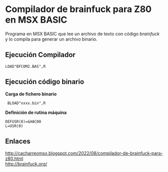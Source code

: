 # Compilador de brainfuck para Z80 en MSX BASIC

Programa en MSX BASIC que lee un archivo de texto con código *brainfuck* y lo compila para generar un archivo binario.

## Ejecución Compilador

    LOAD"BFCOM2.BAS",R

## Ejecución código binario

**Carga de fichero binario**

     BLOAD"xxxx.bin",R

**Definición de rutina máquina**

    DEFUSR(0)=&HAC00
    L=USR(0)


## Enlaces

http://cacharreomsx.blogspot.com/2022/08/compilador-de-brainfuck-para-z80.html   
http://brainfuck.org/

